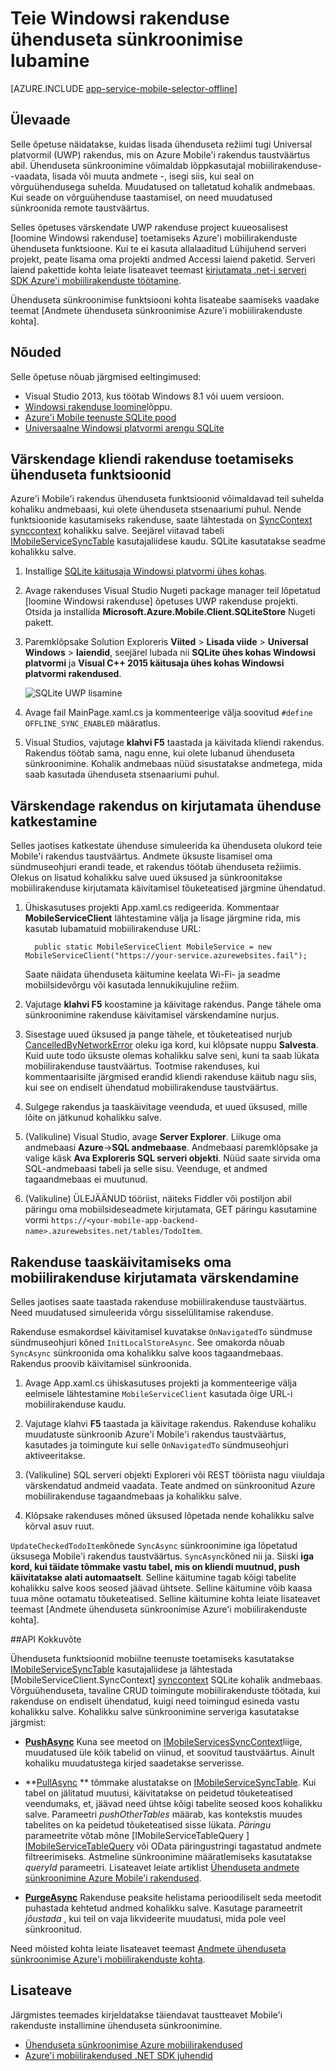<properties
    pageTitle="Luba ühenduseta sünkroonimine oma Universal platvormil (UWP) rakenduse Mobile'i rakendustega | Azure'i rakendust Service"
    description="Saate teada, kuidas kasutada rakendust Azure Mobile ühenduseta vahemälu ja sünkroonimine andmete rakenduse Universal platvormil (UWP)."
    documentationCenter="windows"
    authors="adrianhall"
    manager="erikre"
    editor=""
    services="app-service\mobile"/>

<tags
    ms.service="app-service-mobile"
    ms.workload="mobile"
    ms.tgt_pltfrm="mobile-windows"
    ms.devlang="dotnet"
    ms.topic="article"
    ms.date="10/01/2016"
    ms.author="adrianha"/>

# <a name="enable-offline-sync-for-your-windows-app"></a>Teie Windowsi rakenduse ühenduseta sünkroonimise lubamine

[AZURE.INCLUDE [app-service-mobile-selector-offline](../../includes/app-service-mobile-selector-offline.md)]

## <a name="overview"></a>Ülevaade

Selle õpetuse näidatakse, kuidas lisada ühenduseta režiimi tugi Universal platvormil (UWP) rakendus, mis on Azure Mobile'i rakendus taustväärtus abil. Ühenduseta sünkroonimine võimaldab lõppkasutajal mobiilirakenduse--vaadata, lisada või muuta andmete -, isegi siis, kui seal on võrguühendusega suhelda. Muudatused on talletatud kohalik andmebaas. Kui seade on võrguühenduse taastamisel, on need muudatused sünkroonida remote taustväärtus.

Selles õpetuses värskendate UWP rakenduse project kuueosalisest [loomine Windowsi rakenduse] toetamiseks Azure'i mobiilirakenduste ühenduseta funktsioone. Kui te ei kasuta allalaaditud Lühijuhend serveri projekt, peate lisama oma projekti andmed Accessi laiend paketid. Serveri laiend pakettide kohta leiate lisateavet teemast [kirjutamata .net-i serveri SDK Azure'i mobiilirakenduste töötamine](app-service-mobile-dotnet-backend-how-to-use-server-sdk.md).

Ühenduseta sünkroonimise funktsiooni kohta lisateabe saamiseks vaadake teemat [Andmete ühenduseta sünkroonimise Azure'i mobiilirakenduste kohta].

## <a name="requirements"></a>Nõuded

Selle õpetuse nõuab järgmised eeltingimused:

* Visual Studio 2013, kus töötab Windows 8.1 või uuem versioon.
* [Windowsi rakenduse loomine][Windowsi rakenduse loomine]lõppu.
* [Azure'i Mobile teenuste SQLite pood][sqlite store nuget]
* [Universaalne Windowsi platvormi arengu SQLite](http://www.sqlite.org/downloads)

## <a name="update-the-client-app-to-support-offline-features"></a>Värskendage kliendi rakenduse toetamiseks ühenduseta funktsioonid

Azure'i Mobile'i rakendus ühenduseta funktsioonid võimaldavad teil suhelda kohaliku andmebaasi, kui olete ühenduseta stsenaariumi puhul. Nende funktsioonide kasutamiseks rakenduse, saate lähtestada on [SyncContext] [ synccontext] kohalikku salve. Seejärel viitavad tabeli [IMobileServiceSyncTable][IMobileServiceSyncTable] kasutajaliidese kaudu. SQLite kasutatakse seadme kohalikku salve.

1. Installige [SQLite käitusaja Windowsi platvormi ühes kohas](http://sqlite.org/2016/sqlite-uwp-3120200.vsix).

2. Avage rakenduses Visual Studio Nugeti package manager teil lõpetatud [loomine Windowsi rakenduse] õpetuses UWP rakenduse projekti.
    Otsida ja installida **Microsoft.Azure.Mobile.Client.SQLiteStore** Nugeti pakett.

4. Paremklõpsake Solution Exploreris **Viited** > **Lisada viide**  >  **Universal Windows** > **laiendid**, seejärel lubada nii **SQLite ühes kohas Windowsi platvormi** ja **Visual C++ 2015 käitusaja ühes kohas Windowsi platvormi rakendused**.

    ![SQLite UWP lisamine][1]

5. Avage fail MainPage.xaml.cs ja kommenteerige välja soovitud `#define OFFLINE_SYNC_ENABLED` määratlus.

6. Visual Studios, vajutage **klahvi F5** taastada ja käivitada kliendi rakendus. Rakendus töötab sama, nagu enne, kui olete lubanud ühenduseta sünkroonimine. Kohalik andmebaas nüüd sisustatakse andmetega, mida saab kasutada ühenduseta stsenaariumi puhul.

## <a name="update-sync"></a>Värskendage rakendus on kirjutamata ühenduse katkestamine

Selles jaotises katkestate ühenduse simuleerida ka ühenduseta olukord teie Mobile'i rakendus taustväärtus. Andmete üksuste lisamisel oma sündmuseohjuri erandi teade, et rakendus töötab ühenduseta režiimis. Olekus on lisatud kohalikku salve uued üksused ja sünkroonitakse mobiilirakenduse kirjutamata käivitamisel tõuketeatised järgmine ühendatud.

1. Ühiskasutuses projekti App.xaml.cs redigeerida. Kommentaar **MobileServiceClient** lähtestamine välja ja lisage järgmine rida, mis kasutab lubamatuid mobiilirakenduse URL:

         public static MobileServiceClient MobileService = new MobileServiceClient("https://your-service.azurewebsites.fail");

    Saate näidata ühenduseta käitumine keelata Wi-Fi- ja seadme mobiilsidevõrgu või kasutada lennukikujuline režiim.

2. Vajutage **klahvi F5** koostamine ja käivitage rakendus. Pange tähele oma sünkroonimine rakenduse käivitamisel värskendamine nurjus.

3. Sisestage uued üksused ja pange tähele, et tõuketeatised nurjub [CancelledByNetworkError] oleku iga kord, kui klõpsate nuppu **Salvesta**. Kuid uute todo üksuste olemas kohalikku salve seni, kuni ta saab lükata mobiilirakenduse taustväärtus.  Tootmise rakenduses, kui kommentaarisilte järgmised erandid kliendi rakenduse käitub nagu siis, kui see on endiselt ühendatud mobiilirakenduse taustväärtus.

4. Sulgege rakendus ja taaskäivitage veenduda, et uued üksused, mille lõite on jätkunud kohalikku salve.

5. (Valikuline) Visual Studio, avage **Server Explorer**. Liikuge oma andmebaasi **Azure**->**SQL andmebaase**. Andmebaasi paremklõpsake ja valige käsk **Ava Exploreris SQL serveri objekti**. Nüüd saate sirvida oma SQL-andmebaasi tabeli ja selle sisu. Veenduge, et andmed tagaandmebaas ei muutunud.

6. (Valikuline) ÜLEJÄÄNUD tööriist, näiteks Fiddler või postiljon abil päringu oma mobiilsideseadmete kirjutamata, GET päringu kasutamine vormi `https://<your-mobile-app-backend-name>.azurewebsites.net/tables/TodoItem`.

## <a name="update-online-app"></a>Rakenduse taaskäivitamiseks oma mobiilirakenduse kirjutamata värskendamine

Selles jaotises saate taastada rakenduse mobiilirakenduse taustväärtus. Need muudatused simuleerida võrgu sisselülitamise rakenduse.

Rakenduse esmakordsel käivitamisel kuvatakse `OnNavigatedTo` sündmuse sündmuseohjuri kõned `InitLocalStoreAsync`. See omakorda nõuab `SyncAsync` sünkroonida oma kohalikku salve koos tagaandmebaas. Rakendus proovib käivitamisel sünkroonida.

1. Avage App.xaml.cs ühiskasutuses projekti ja kommenteerige välja eelmisele lähtestamine `MobileServiceClient` kasutada õige URL-i mobiilirakenduse kaudu.

2. Vajutage klahvi **F5** taastada ja käivitage rakendus. Rakenduse kohaliku muudatuste sünkroonib Azure'i Mobile'i rakendus taustväärtus, kasutades ja toimingute kui selle `OnNavigatedTo` sündmuseohjuri aktiveeritakse.

3. (Valikuline) SQL serveri objekti Exploreri või REST tööriista nagu viiuldaja värskendatud andmeid vaadata. Teate andmed on sünkroonitud Azure mobiilirakenduse tagaandmebaas ja kohalikku salve.

4. Klõpsake rakenduses mõned üksused lõpetada nende kohalikku salve kõrval asuv ruut.

  `UpdateCheckedTodoItem`kõnede `SyncAsync` sünkroonimine iga lõpetatud üksusega Mobile'i rakendus taustväärtus. `SyncAsync`kõned nii ja. Siiski **iga kord, kui täidate tõmmake vastu tabel, mis on kliendi muutnud, push käivitatakse alati automaatselt**. Selline käitumine tagab kõigi tabelite kohalikku salve koos seosed jäävad ühtsete. Selline käitumine võib kaasa tuua mõne ootamatu tõuketeatised.  Selline käitumine kohta leiate lisateavet teemast [Andmete ühenduseta sünkroonimise Azure'i mobiilirakenduste kohta].


##<a name="api-summary"></a>API Kokkuvõte

Ühenduseta funktsioonid mobiilne teenuste toetamiseks kasutatakse [IMobileServiceSyncTable] kasutajaliidese ja lähtestada [MobileServiceClient.SyncContext] [ synccontext] SQLite kohalik andmebaas. Võrguühenduseta, tavaline CRUD toimingute mobiilirakenduste töötada, kui rakenduse on endiselt ühendatud, kuigi need toimingud esineda vastu kohalikku salve. Kohalikku salve sünkroonimine serveriga kasutatakse järgmist:

*  **[PushAsync]** Kuna see meetod on [IMobileServicesSyncContext]liige, muudatused üle kõik tabelid on viinud, et soovitud taustväärtus. Ainult kohaliku muudatustega kirjed saadetakse serverisse.

* **[PullAsync] ** 
   tõmmake alustatakse on [IMobileServiceSyncTable]. Kui tabel on jälitatud muutusi, käivitatakse on peidetud tõuketeatised veendumaks, et, jäävad need ühtse kõigi tabelite seosed koos kohalikku salve. Parameetri *pushOtherTables* määrab, kas kontekstis muudes tabelites on ka peidetud tõuketeatised sisse lükata. *Päringu* parameetrite võtab mõne [IMobileServiceTableQuery<T> ] [ IMobileServiceTableQuery] 
   või OData päringustringi tagastatud andmete filtreerimiseks. Astmeline sünkroonimine määratlemiseks kasutatakse *queryId* parameetri. Lisateavet leiate artiklist  [Ühenduseta andmete sünkroonimine Azure Mobile'i rakendused](app-service-mobile-offline-data-sync.md#how-sync-works).

* **[PurgeAsync]** Rakenduse peaksite helistama perioodiliselt seda meetodit puhastada kehtetud andmed kohalikku salve. Kasutage parameetrit *jõustada* , kui teil on vaja likvideerite muudatusi, mida pole veel sünkroonitud.

Need mõisted kohta leiate lisateavet teemast [Andmete ühenduseta sünkroonimise Azure'i mobiilirakenduste kohta](app-service-mobile-offline-data-sync.md#how-sync-works).

## <a name="more-info"></a>Lisateave

Järgmistes teemades kirjeldatakse täiendavat taustteavet Mobile'i rakenduste installimine ühenduseta sünkroonimine.

* [Ühenduseta sünkroonimise Azure mobiilirakendused]
* [Azure'i mobiilirakendused .NET SDK juhendid][8]

<!-- Anchors. -->
[Update the app to support offline features]: #enable-offline-app
[Update the sync behavior of the app]: #update-sync
[Update the app to reconnect your Mobile Apps backend]: #update-online-app
[Next Steps]:#next-steps

<!-- Images -->
[1]: ./media/app-service-mobile-windows-store-dotnet-get-started-offline-data/app-service-mobile-add-reference-sqlite-dialog.png
[11]: ./media/app-service-mobile-windows-store-dotnet-get-started-offline-data/app-service-mobile-add-wp81-reference-sqlite-dialog.png
[13]: ./media/app-service-mobile-windows-store-dotnet-get-started-offline-data/cpu-architecture.png


<!-- URLs. -->
[Ühenduseta sünkroonimise Azure mobiilirakendused]: app-service-mobile-offline-data-sync.md
[Windowsi rakenduse loomine]: app-service-mobile-windows-store-dotnet-get-started.md
[SQLite for Windows 8.1]: http://go.microsoft.com/fwlink/?LinkID=716919
[SQLite for Windows Phone 8.1]: http://go.microsoft.com/fwlink/?LinkID=716920
[SQLite for Windows 10]: http://go.microsoft.com/fwlink/?LinkID=716921
[synccontext]: https://msdn.microsoft.com/library/azure/microsoft.windowsazure.mobileservices.mobileserviceclient.synccontext(v=azure.10).aspx
[sqlite store nuget]: https://www.nuget.org/packages/Microsoft.Azure.Mobile.Client.SQLiteStore/
[IMobileServiceSyncTable]: https://msdn.microsoft.com/library/azure/mt691742(v=azure.10).aspx
[IMobileServiceTableQuery]: https://msdn.microsoft.com/library/azure/dn250631(v=azure.10).aspx
[IMobileServicesSyncContext]: https://msdn.microsoft.com/library/azure/microsoft.windowsazure.mobileservices.sync.imobileservicesynccontext(v=azure.10).aspx
[MobileServicePushFailedException]: https://msdn.microsoft.com/library/azure/microsoft.windowsazure.mobileservices.sync.mobileservicepushfailedexception(v=azure.10).aspx
[Status]: https://msdn.microsoft.com/library/azure/microsoft.windowsazure.mobileservices.sync.mobileservicepushcompletionresult.status(v=azure.10).aspx
[CancelledByNetworkError]: https://msdn.microsoft.com/library/azure/microsoft.windowsazure.mobileservices.sync.mobileservicepushstatus(v=azure.10).aspx
[PullAsync]: https://msdn.microsoft.com/library/azure/mt667558(v=azure.10).aspx
[PushAsync]: https://msdn.microsoft.com/library/azure/microsoft.windowsazure.mobileservices.mobileservicesynccontextextensions.pushasync(v=azure.10).aspx
[PurgeAsync]: https://msdn.microsoft.com/library/azure/microsoft.windowsazure.mobileservices.sync.imobileservicesynctable.purgeasync(v=azure.10).aspx
[8]: app-service-mobile-dotnet-how-to-use-client-library.md
